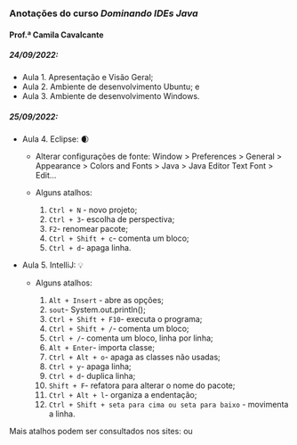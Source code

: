 ### Anotações do curso *Dominando IDEs Java*

#### Prof.ª Camila Cavalcante

##### 24/09/2022:

- Aula 1. Apresentação e Visão Geral;
- Aula 2. Ambiente de desenvolvimento Ubuntu; e
- Aula 3. Ambiente de desenvolvimento Windows.

##### 25/09/2022:

- Aula 4. Eclipse:  :waxing_crescent_moon:

  - Alterar configurações de fonte: Window > Preferences > General > Appearance > Colors  and Fonts > Java > Java Editor Text Font > Edit...
  - Alguns atalhos:   
  
    1. `Ctrl + N` - novo projeto;
    2. `Ctrl + 3`- escolha de perspectiva;
    3. `F2`- renomear pacote;
    4. `Ctrl + Shift + c`- comenta um bloco;
    5. `Ctrl + d`- apaga linha.
    
- Aula 5. IntelliJ: :bulb:

  - Alguns atalhos:   

    1. `Alt + Insert` - abre as opções;
    2. `sout`- System.out.println();
    3. `Ctrl + Shift + F10`- executa o programa;
    4. `Ctrl + Shift + /`- comenta um bloco;
    5. `Ctrl + /`- comenta um bloco, linha por linha;
    6. `Alt + Enter`- importa classe;
    7. `Ctrl + Alt + o`- apaga as classes não usadas;
    8. `Ctrl + y`- apaga linha;
    9. `Ctrl + d`- duplica linha;
    10. `Shift + F`- refatora para alterar o nome do pacote;
    11. `Ctrl + Alt + l`- organiza a endentação;
    12. `Ctrl + Shift + seta para cima ou seta para baixo` - movimenta a linha.

Mais atalhos podem ser consultados nos sites: [](http://www.basef.com.br/index.php/Atalhos_do_IntelliJ_Idea) ou [](https://resources.jetbrains.com/storage/products/intellij-idea/docs/IntelliJIDEA_ReferenceCard.pdf)